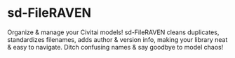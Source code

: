 # sd-FileRAVEN
Organize &amp; manage your Civitai models! sd-FileRAVEN cleans duplicates, standardizes filenames, adds author &amp; version info, making your library neat &amp; easy to navigate. Ditch confusing names &amp; say goodbye to model chaos!
